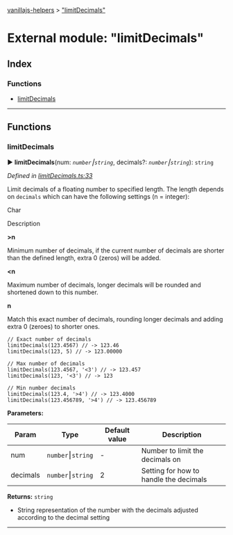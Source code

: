 [vanillajs-helpers](../README.md) > ["limitDecimals"](../modules/_limitdecimals_.md)



# External module: "limitDecimals"

## Index

### Functions

* [limitDecimals](_limitdecimals_.md#limitdecimals)



---
## Functions
<a id="limitdecimals"></a>

###  limitDecimals

► **limitDecimals**(num: *`number`⎮`string`*, decimals?: *`number`⎮`string`*): `string`



*Defined in [limitDecimals.ts:33](https://github.com/Tokimon/vanillajs-helpers/blob/97e473e/limitDecimals.ts#L33)*



Limit decimals of a floating number to specified length. The length depends on `decimals` which can have the following settings (n = integer):

Char

Description

**>n**

Minimum number of decimals, if the current number of decimals are shorter than the defined length, extra 0 (zeros) will be added.

**<n**

Maximum number of decimals, longer decimals will be rounded and shortened down to this number.

**n**

Match this exact number of decimals, rounding longer decimals and adding extra 0 (zeroes) to shorter ones.

    // Exact number of decimals
    limitDecimals(123.4567) // -> 123.46
    limitDecimals(123, 5) // -> 123.00000
    
    // Max number of decimals
    limitDecimals(123.4567, '<3') // -> 123.457
    limitDecimals(123, '<3') // -> 123
    
    // Min number decimals
    limitDecimals(123.4, '>4') // -> 123.4000
    limitDecimals(123.456789, '>4') // -> 123.456789


**Parameters:**

| Param | Type | Default value | Description |
| ------ | ------ | ------ | ------ |
| num | `number`⎮`string`  | - |   Number to limit the decimals on |
| decimals | `number`⎮`string`  | 2 |   Setting for how to handle the decimals |





**Returns:** `string`
- String representation of the number with the decimals adjusted according to the decimal setting






___


